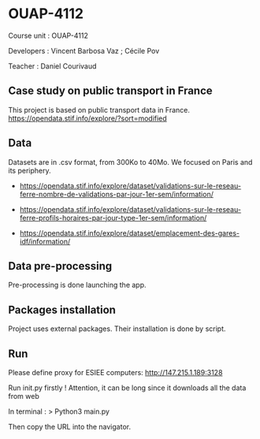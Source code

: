 # OUAP-4112

Course unit : OUAP-4112  

Developers : Vincent Barbosa Vaz ; Cécile Pov

Teacher : Daniel Courivaud

## Case study on public transport in France

This project is based on public transport data in France.  
https://opendata.stif.info/explore/?sort=modified  

## Data

Datasets are in .csv format, from 300Ko to 40Mo.
We focused on Paris and its periphery.

- https://opendata.stif.info/explore/dataset/validations-sur-le-reseau-ferre-nombre-de-validations-par-jour-1er-sem/information/

- https://opendata.stif.info/explore/dataset/validations-sur-le-reseau-ferre-profils-horaires-par-jour-type-1er-sem/information/

- https://opendata.stif.info/explore/dataset/emplacement-des-gares-idf/information/

## Data pre-processing

Pre-processing is done launching the app.

## Packages installation

Project uses external packages.
Their installation is done by script.

## Run

Please define proxy for ESIEE computers: http://147.215.1.189:3128

Run init.py firstly ! Attention, it can be long since it downloads all the data from web

In terminal : > Python3 main.py

Then copy the URL into the navigator.
